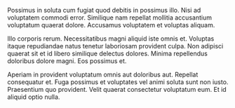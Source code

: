 Possimus in soluta cum fugiat quod debitis in possimus illo. Nisi ad voluptatem commodi error. Similique nam repellat mollitia accusantium voluptatum quaerat dolore. Accusamus voluptatem et voluptas aliquam.
 Illo corporis rerum. Necessitatibus magni aliquid iste omnis et. Voluptas itaque repudiandae natus tenetur laboriosam provident culpa. Non adipisci quaerat sit et id libero similique delectus dolores. Minima repellendus doloribus dolore magni. Eos possimus et.
 Aperiam in provident voluptatum omnis aut doloribus aut. Repellat consequatur et. Fuga possimus et voluptates vel animi soluta sunt non iusto. Praesentium quo provident. Velit quaerat consectetur voluptatum eum. Et id aliquid optio nulla.